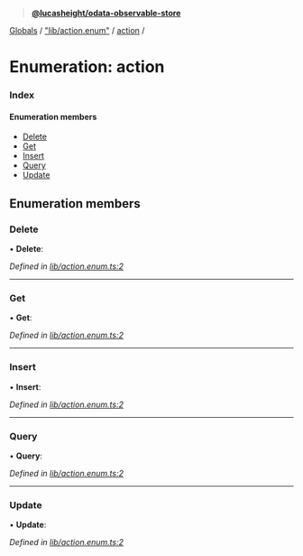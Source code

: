 > **[@lucasheight/odata-observable-store](../README.md)**

[Globals](../globals.md) / ["lib/action.enum"](../modules/_lib_action_enum_.md) / [action](_lib_action_enum_.action.md) /

# Enumeration: action

### Index

#### Enumeration members

* [Delete](_lib_action_enum_.action.md#delete)
* [Get](_lib_action_enum_.action.md#get)
* [Insert](_lib_action_enum_.action.md#insert)
* [Query](_lib_action_enum_.action.md#query)
* [Update](_lib_action_enum_.action.md#update)

## Enumeration members

###  Delete

• **Delete**:

*Defined in [lib/action.enum.ts:2](https://github.com/lucasheight/odata-observable-store/blob/88663fd/projects/odata-observable-store/src/lib/action.enum.ts#L2)*

___

###  Get

• **Get**:

*Defined in [lib/action.enum.ts:2](https://github.com/lucasheight/odata-observable-store/blob/88663fd/projects/odata-observable-store/src/lib/action.enum.ts#L2)*

___

###  Insert

• **Insert**:

*Defined in [lib/action.enum.ts:2](https://github.com/lucasheight/odata-observable-store/blob/88663fd/projects/odata-observable-store/src/lib/action.enum.ts#L2)*

___

###  Query

• **Query**:

*Defined in [lib/action.enum.ts:2](https://github.com/lucasheight/odata-observable-store/blob/88663fd/projects/odata-observable-store/src/lib/action.enum.ts#L2)*

___

###  Update

• **Update**:

*Defined in [lib/action.enum.ts:2](https://github.com/lucasheight/odata-observable-store/blob/88663fd/projects/odata-observable-store/src/lib/action.enum.ts#L2)*